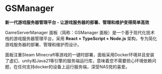 # GSManager

**新一代游戏服务器管理平台 - 让游戏服务器的部署、管理和维护变得简单高效**

GameServerManager 面板（简称：GSManager 面板）是一个基于现代化技术栈的游戏服务器管理平台，采用 **React + TypeScript + Node.js** 架构，专为简化游戏服务器的部署、管理和维护而设计。

面板注重Steam Minecraft等游戏的一键时部署，面板采用Docker环境并且安装了虚幻、unity和Java21等引擎的服务端运行库，意味着您不需要担心环境依赖问题，在任何支持docker的设备上运行服务端，深受NAS党的喜爱。